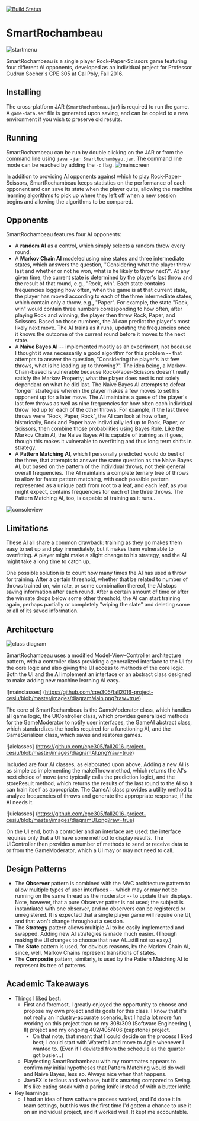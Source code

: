 [![Build Status](https://travis-ci.org/cpe305/fall2016-project-cesiu.svg?branch=master)](https://travis-ci.org/cpe305/fall2016-project-cesiu)

# SmartRochambeau
![startmenu](https://raw.githubusercontent.com/cpe305/fall2016-project-cesiu/master/images/Screen%20Shot%202016-12-08%20at%207.20.10%20PM.png)

SmartRochambeau is a single player Rock-Paper-Scissors game featuring four
different AI opponents, developed as an individual project for Professor
Gudrun Socher's CPE 305 at Cal Poly, Fall 2016.

## Installing
The cross-platform JAR (`SmartRochambeau.jar`) is required to run the game. A
`game-data.ser` file is generated upon saving, and can be copied to a new 
environment if you wish to preserve old results.

## Running
SmartRochambeau can be run by double clicking on the JAR or from the command 
line using `java -jar SmartRochambeau.jar`. The command line mode can be 
reached by adding the `-c` flag.
![mainscreen](https://raw.githubusercontent.com/cpe305/fall2016-project-cesiu/master/images/Screen%20Shot%202016-12-08%20at%207.21.31%20PM.png)

In addition to providing AI opponents against which to play Rock-Paper-Scissors,
SmartRochambeau keeps statistics on the performance of each opponent and can
save its state when the player quits, allowing the machine learning algorithms
to pick up where they left off when a new session begins and allowing the 
algorithms to be compared.

## Opponents
SmartRochambeau features four AI opponents:
* A **random AI** as a control, which simply selects a random throw every round.
* A **Markov Chain AI** modeled using nine states and three intermediate states, 
  which answers the question, "Considering what the player threw last and 
  whether or not he won, what is he likely to throw next?". At any given time, 
  the current state is determined by the player's last throw and the result of 
  that round, e.g., "Rock, win". Each state contains frequencies logging how 
  often, when the game is at that current state, the player has moved according 
  to each of the three intermediate states, which contain only a throw, e.g., 
  "Paper". For example, the state "Rock, win" would contain three numbers 
  corresponding to how often, after playing Rock and winning, the player then 
  threw Rock, Paper, and Scissors. Based on those numbers, the AI can predict 
  the player's most likely next move. The AI trains as it runs, updating the 
  frequencies once it knows the outcome of the current round before it moves to
  the next state.
* A **Naive Bayes AI** -- implemented mostly as an experiment, not because I thought
  it was necessarily a good algorithm for this problem -- that attempts to
  answer the question, "Considering the player's last few throws, what is he
  leading up to throwing?". The idea being, a Markov-Chain-based is vulnerable
  because Rock-Paper-Scissors doesn't really satisfy the Markov Property; what
  the player does next is not solely dependant on what he did last. The Naive
  Bayes AI attempts to defeat 'longer' strategies wherein the player makes a
  few moves to set his opponent up for a later move. The AI maintains a queue
  of the player's last few throws as well as nine frequencies for how often each
  individual throw 'led up to' each of the other throws. For example, if the
  last three throws were "Rock, Paper, Rock", the AI can look at how often,
  historically, Rock and Paper have indivdually led up to Rock, Paper, or
  Scissors, then combine those probabilities using Bayes Rule. Like the Markov
  Chain AI, the Naive Bayes AI is capable of training as it goes, though this
  makes it vulnerable to overfitting and thus long term shifts in strategy.
* A **Pattern Matching AI**, which I personally predicted would do best of the 
  three, that attempts to answer the same question as the Naive Bayes AI, but
  based on the pattern of the individual throws, not their general overall
  frequencies. The AI maintains a complete ternary tree of throws to allow
  for faster pattern matching, with each possible pattern represented as a
  unique path from root to a leaf, and each leaf, as you might expect, contains
  frequencies for each of the three throws. The Pattern Matching AI, too, is
  capable of training as it runs..

![consoleview](https://raw.githubusercontent.com/cpe305/fall2016-project-cesiu/master/images/Screen%20Shot%202016-12-08%20at%207.22.54%20PM.png)

## Limitations
These AI all share a common drawback: training as they go makes them easy to
set up and play immediately, but it makes them vulnerable to overfitting. A
player might make a slight change to his strategy, and the AI might take
a long time to catch up.

One possible solution is to count how many times the AI has used a throw for 
training. After a certain threshold, whether that be related to number of throws
trained on, win rate, or some combination thereof, the AI stops saving
information after each round. After a certain amount of time or after the win
rate drops below some other threshold, the AI can start training again, perhaps
partially or completely "wiping the slate" and deleting some or all of its saved
information.

## Architecture
![class diagram](https://github.com/cpe305/fall2016-project-cesiu/blob/master/diagrams/classDiagram.png?raw=true)

SmartRochambeau uses a modified Model-View-Controller architecture pattern, with
a controller class providing a generalized interface to the UI for the core
logic and also giving the UI access to methods of the core logic. Both the UI
and the AI implement an interface or an abstract class  designed to make adding 
new machine learning AI easy.

![mainclasses] (https://github.com/cpe305/fall2016-project-cesiu/blob/master/images/diagramMain.png?raw=true)

The core of SmartRochambeau is the GameModerator class, which handles all game
logic, the UIController class, which provides generalized methods for the 
GameModerator to notify user interfaces, the GameAI abstract class, which 
standardizes the hooks required for a functioning AI, and the GameSerializer
class, which saves and restores games.

![aiclasses] (https://github.com/cpe305/fall2016-project-cesiu/blob/master/images/diagramAI.png?raw=true)

Included are four AI classes, as elaborated upon above. Adding a new AI is as
simple as implementing the makeThrow method, which returns the AI's next choice
of move (and typically calls the prediction logic), and the storeResult method,
which returns the results of the last round to the AI so it can train itself
as appropriate. The GameAI class provides a utility method to analyze 
frequencies of throws and generate the appropriate response, if the AI needs it.

![uiclasses] (https://github.com/cpe305/fall2016-project-cesiu/blob/master/images/diagramUI.png?raw=true)

On the UI end, both a controller and an interface are used: the interface
requires only that a UI have some method to display results. The UIController
then provides a number of methods to send or receive data to or from the 
GameModerator, which a UI may or may not need to call.

## Design Patterns
* The **Observer** pattern is combined with the MVC architecture pattern to 
  allow multiple types of user interfaces -- which may or may not be running on
  the same thread as the moderator -- to update their displays. Note, however,
  that a pure Observer patter is not used; the subject is instantiated with
  one observer, and no observers can be registered or unregistered. It is
  expected that a single player game will require one UI, and that won't change
  throughout a session.
* The **Strategy** pattern allows multiple AI to be easily implemented and
  swapped. Adding new AI strategies is made much easier. (Though making the UI
  changes to choose that new AI...still not so easy.)
* The **State** pattern is used, for obvious reasons, by the Markov Chain AI,
  since, well, Markov Chains represent transitions of states.
* The **Composite** pattern, similarly, is used by the Pattern Matching AI to
  represent its tree of patterns.

## Academic Takeaways
* Things I liked best:
  * First and foremost, I greatly enjoyed the opportunity to choose and propose
    my own project and its goals for this class. I know that it's not really 
    an industry-accurate scenario, but I had a lot more fun working on this
    project than on my 308/309 (Software Engineering I, II) project and my
    ongoing 402/405/406 (capstone) project.
    * On that note, that meant that I could decide on the process I liked best;
      I could start with Waterfall and move to Agile whenever I wanted to.
      (Even if I deviated from the schedule as the quarter got busier...)
  * Playtesting SmartRochambeau with my roommates appears to confirm my initial
    hypotheses that Pattern Matching would do well and Naive Bayes, less so.
    Always nice when that happens.
  * JavaFX is tedious and verbose, but it's amazing compared to Swing. It's
    like eating steak with a paring knife instead of with a butter knife.
* Key learnings:
  * I had an idea of how software process worked, and I'd done it in team
    settings, but this was the first time I'd gotten a chance to use it
    on an individual project, and it worked well. It kept me accountable.
